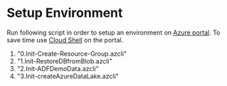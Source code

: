 # Setup Environment

Run following script in order to setup an environment on [Azure portal](https://portal.azure.com).
To save time use [Cloud Shell](https://azure.microsoft.com/en-us/features/cloud-shell/) on the portal.

1. "0.Init-Create-Resource-Group.azcli"
1. "1.Init-RestoreDBfromBlob.azcli"
1. "2.Init-ADFDemoData.azcli"
1. "3.Init-createAzureDataLake.azcli"
